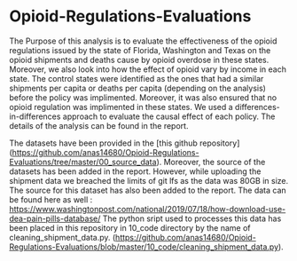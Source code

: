 # Opioid-Regulations-Evaluations

The Purpose of this analysis is to evaluate the effectiveness of the opioid regulations issued by the state of Florida, Washington and Texas on the opioid shipments and deaths cause by opioid overdose in these states. Moreover, we also look into how the effect of opioid vary by income in each state. The control states were identified as the ones that had a similar shipments per capita or deaths per capita (depending on the analysis) before the policy was implimented. Moreover, it was also ensured that no opioid regulation was implimented in these states. We used a differences-in-differences approach to evaluate the causal effect of each policy. 
The details of the analysis can be found in the report. 

The datasets have been provided in the [this github repository] (https://github.com/anas14680/Opioid-Regulations-Evaluations/tree/master/00_source_data). Moreover, the source of the datasets has been added in the report. However, while uploading the shipment data we breached the limits of git lfs as the data was 80GB in size. The source for this dataset has also been added to the report. The data can be found here as well : https://www.washingtonpost.com/national/2019/07/18/how-download-use-dea-pain-pills-database/
The python sript used to processes this data has been placed in this repository in 10_code directory by the name of cleaning_shipment_data.py.  (https://github.com/anas14680/Opioid-Regulations-Evaluations/blob/master/10_code/cleaning_shipment_data.py). 
